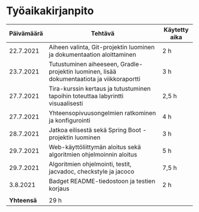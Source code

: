 # Työaikakirjanpito


Päivämäärä | Tehtävä | Käytetty aika
---------- | ------- | -------------
22.7.2021 | Aiheen valinta, Git-projektin luominen ja dokumentaation aloittaminen | 2 h
23.7.2021 | Tutustuminen aiheeseen, Gradle-projektin luominen, lisää dokumentaatiota ja viikkoraportti | 3 h
27.7.2021 | Tira-kurssin kertaus ja tutustuminen tapoihin toteuttaa labyrintti visuaalisesti | 2,5 h
27.7.2021 | Yhteensopivuusongelmien ratkominen ja konfigurointi | 4 h
28.7.2021 | Jatkoa eilisestä sekä Spring Boot -projektin luominen | 3 h
29.7.2021 | Web-käyttöliittymän aloitus sekä algoritmien ohjelmoinnin aloitus | 5 h
29.7.2021 | Algoritmien ohjelmointi, testit, jacvadoc, checkstyle ja jacoco | 7,5 h
3.8.2021 | Badget README-tiedostoon ja testien korjaus | 2 h
 | | 
**Yhteensä** | 29 h | 
